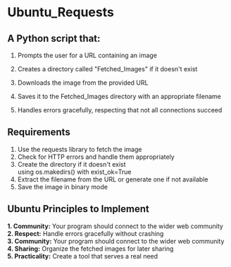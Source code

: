 # Ubuntu_Requests

## A Python script that:

1. Prompts the user for a URL containing an image

2. Creates a directory called "Fetched_Images" if it doesn't exist

3. Downloads the image from the provided URL

4. Saves it to the Fetched_Images directory with an appropriate filename

5. Handles errors gracefully, respecting that not all connections succeed

## Requirements

1. Use the requests library to fetch the image
2. Check for HTTP errors and handle them appropriately
3. Create the directory if it doesn't exist using os.makedirs() with exist_ok=True
4. Extract the filename from the URL or generate one if not available
5. Save the image in binary mode

## Ubuntu Principles to Implement

**1. Community:** Your program should connect to the wider web community <br>
**2. Respect:** Handle errors gracefully without crashing<br>
**3. Community:** Your program should connect to the wider web community<br>
**4. Sharing:** Organize the fetched images for later sharing<br>
**5. Practicality:** Create a tool that serves a real need<br>

